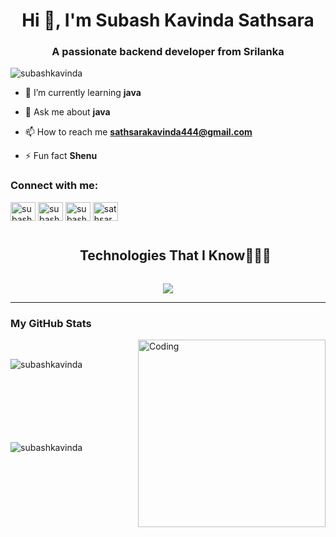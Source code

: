 <h1 align="center">Hi 👋, I'm Subash Kavinda Sathsara</h1>
<h3 align="center">A passionate backend developer from Srilanka</h3>

<p align="left"> <img src="https://komarev.com/ghpvc/?username=subashkavinda&label=Profile%20views&color=0e75b6&style=flat" alt="subashkavinda" /> </p>

- 🌱 I’m currently learning **java**

- 💬 Ask me about **java**

- 📫 How to reach me **sathsarakavinda444@gmail.com**

- ⚡ Fun fact **Shenu**

<h3 align="left">Connect with me:</h3>
<p align="left">
<a href="https://twitter.com/subash kavinda" target="blank"><img align="center" src="https://raw.githubusercontent.com/rahuldkjain/github-profile-readme-generator/master/src/images/icons/Social/twitter.svg" alt="subash kavinda" height="30" width="40" /></a>
<a href="https://linkedin.com/in/subash kavinda" target="blank"><img align="center" src="https://raw.githubusercontent.com/rahuldkjain/github-profile-readme-generator/master/src/images/icons/Social/linked-in-alt.svg" alt="subash kavinda" height="30" width="40" /></a>
<a href="https://fb.com/subash kavinda" target="blank"><img align="center" src="https://raw.githubusercontent.com/rahuldkjain/github-profile-readme-generator/master/src/images/icons/Social/facebook.svg" alt="subash kavinda" height="30" width="40" /></a>
<a href="https://instagram.com/sathsara_kavix" target="blank"><img align="center" src="https://raw.githubusercontent.com/rahuldkjain/github-profile-readme-generator/master/src/images/icons/Social/instagram.svg" alt="sathsara_kavix" height="30" width="40" /></a>
</p>



    






  <!--h1 without bottom border-->
  <div id="user-content-toc">
    <ul align="center">
      <summary><h2 style="display: inline-block">Technologies That I Know👨🏻‍💻</h2></summary>
    </ul>
  </div>
  <!--tech stack icons-->
  <p align="center">
    <a href="https://skillicons.dev">
      <img src="https://skillicons.dev/icons?i=git,aws,bootstrap,c,cpp,css,discord,docker,dynamodb,express,figma,firebase,github,html,idea,java,js,kotlin,linux,md,materialui,mongodb,mysql,nextjs,nodejs,postman,py,react,redux,tailwind,ts,vscode&amp;perline=14">
    </a>
  </p>
  <!-- Connect with me -->
  <!--h2 without bottom border-->



       
<hr width="100%">
<h3>My GitHub Stats</h3>

<img align="right" alt="Coding" width="300"
    src="https://cdn.dribbble.com/users/1277312/screenshots/14733298/media/39b1045e593737587dd60e42c8422d1f.gif">
<br>

<p>
 <img align="left"
     src="https://github-readme-stats.vercel.app/api/top-langs?username=subashkavinda&show_icons=true&theme=dark&locale=en&layout=compact"
     alt="subashkavinda">

</p>
<p>
    <br><br><br><br><br><br><br>

</p>
<p>&nbsp;<img align="left"
        src="https://github-readme-stats.vercel.app/api?username=anii693&amp;show_icons=true&amp;theme=dark&amp;locale=en"
        alt="subashkavinda"></p>
<br><br><br><br><br><br><br><br><br><br>








